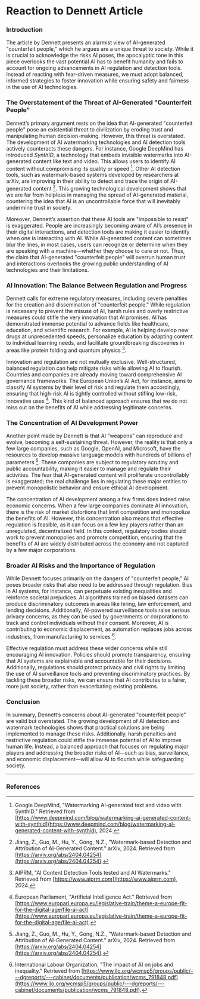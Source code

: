 # Reaction to Dennett Article

### Introduction
The article by Dennett presents an alarmist view of AI-generated "counterfeit people," which he argues are a unique threat to society. While it is crucial to acknowledge the risks AI poses, the apocalyptic tone in this piece overlooks the vast potential AI has to benefit humanity and fails to account for ongoing advancements in AI regulation and detection tools. Instead of reacting with fear-driven measures, we must adopt balanced, informed strategies to foster innovation while ensuring safety and fairness in the use of AI technologies.

### The Overstatement of the Threat of AI-Generated "Counterfeit People"
Dennett’s primary argument rests on the idea that AI-generated "counterfeit people" pose an existential threat to civilization by eroding trust and manipulating human decision-making. However, this threat is overstated. The development of AI watermarking technologies and AI detection tools actively counteracts these dangers. For instance, Google DeepMind has introduced *SynthID*, a technology that embeds invisible watermarks into AI-generated content like text and video. This allows users to identify AI content without compromising its quality or speed [^1]. Other AI detection tools, such as watermark-based systems developed by researchers at arXiv, are improving in their ability to detect and trace the origin of AI-generated content [^2]. This growing technological development shows that we are far from helpless in managing the spread of AI-generated material, countering the idea that AI is an uncontrollable force that will inevitably undermine trust in society.

Moreover, Dennett’s assertion that these AI tools are "impossible to resist" is exaggerated. People are increasingly becoming aware of AI’s presence in their digital interactions, and detection tools are making it easier to identify when one is interacting with AI. While AI-generated content can sometimes blur the lines, in most cases, users can recognize or determine when they are speaking with a machine—whether they choose to care or not. Thus, the claim that AI-generated "counterfeit people" will overrun human trust and interactions overlooks the growing public understanding of AI technologies and their limitations.

### AI Innovation: The Balance Between Regulation and Progress
Dennett calls for extreme regulatory measures, including severe penalties for the creation and dissemination of "counterfeit people." While regulation is necessary to prevent the misuse of AI, harsh rules and overly restrictive measures could stifle the very innovation that AI promises. AI has demonstrated immense potential to advance fields like healthcare, education, and scientific research. For example, AI is helping develop new drugs at unprecedented speeds, personalize education by adapting content to individual learning needs, and facilitate groundbreaking discoveries in areas like protein folding and quantum physics [^3].

Innovation and regulation are not mutually exclusive. Well-structured, balanced regulation can help mitigate risks while allowing AI to flourish. Countries and companies are already moving toward comprehensive AI governance frameworks. The European Union’s AI Act, for instance, aims to classify AI systems by their level of risk and regulate them accordingly, ensuring that high-risk AI is tightly controlled without stifling low-risk, innovative uses [^4]. This kind of balanced approach ensures that we do not miss out on the benefits of AI while addressing legitimate concerns.

### The Concentration of AI Development Power
Another point made by Dennett is that AI "weapons" can reproduce and evolve, becoming a self-sustaining threat. However, the reality is that only a few large companies, such as Google, OpenAI, and Microsoft, have the resources to develop massive language models with hundreds of billions of parameters [^2]. These companies are subject to regulatory scrutiny and public accountability, making it easier to manage and regulate their activities. The fear that AI-generated content will proliferate uncontrollably is exaggerated; the real challenge lies in regulating these major entities to prevent monopolistic behavior and ensure ethical AI development.

The concentration of AI development among a few firms does indeed raise economic concerns. When a few large companies dominate AI innovation, there is the risk of market distortions that limit competition and monopolize the benefits of AI. However, this concentration also means that effective regulation is feasible, as it can focus on a few key players rather than an unregulated, decentralized field. In this context, regulatory bodies should work to prevent monopolies and promote competition, ensuring that the benefits of AI are widely distributed across the economy and not captured by a few major corporations.

### Broader AI Risks and the Importance of Regulation
While Dennett focuses primarily on the dangers of "counterfeit people," AI poses broader risks that also need to be addressed through regulation. Bias in AI systems, for instance, can perpetuate existing inequalities and reinforce societal prejudices. AI algorithms trained on biased datasets can produce discriminatory outcomes in areas like hiring, law enforcement, and lending decisions. Additionally, AI-powered surveillance tools raise serious privacy concerns, as they can be used by governments or corporations to track and control individuals without their consent. Moreover, AI is contributing to economic displacement, as automation replaces jobs across industries, from manufacturing to services [^5].

Effective regulation must address these wider concerns while still encouraging AI innovation. Policies should promote transparency, ensuring that AI systems are explainable and accountable for their decisions. Additionally, regulations should protect privacy and civil rights by limiting the use of AI surveillance tools and preventing discriminatory practices. By tackling these broader risks, we can ensure that AI contributes to a fairer, more just society, rather than exacerbating existing problems.

### Conclusion
In summary, Dennett’s concerns about AI-generated "counterfeit people" are valid but overstated. The growing development of AI detection and watermark technologies shows that practical solutions are being implemented to manage these risks. Additionally, harsh penalties and restrictive regulation could stifle the immense potential of AI to improve human life. Instead, a balanced approach that focuses on regulating major players and addressing the broader risks of AI—such as bias, surveillance, and economic displacement—will allow AI to flourish while safeguarding society.

---

### References

[^1]: Google DeepMind, "Watermarking AI-generated text and video with SynthID." Retrieved from [https://www.deepmind.com/blog/watermarking-ai-generated-content-with-synthid](https://www.deepmind.com/blog/watermarking-ai-generated-content-with-synthid), 2024.

[^2]: Jiang, Z., Guo, M., Hu, Y., Gong, N.Z., "Watermark-based Detection and Attribution of AI-Generated Content." arXiv, 2024. Retrieved from [https://arxiv.org/abs/2404.04254](https://arxiv.org/abs/2404.04254).

[^3]: AIPRM, "AI Content Detection Tools tested and AI Watermarks." Retrieved from [https://www.aiprm.com](https://www.aiprm.com), 2024.

[^4]: European Parliament, "Artificial Intelligence Act." Retrieved from [https://www.europarl.europa.eu/legislative-train/theme-a-europe-fit-for-the-digital-age/file-ai-act](https://www.europarl.europa.eu/legislative-train/theme-a-europe-fit-for-the-digital-age/file-ai-act).

[^5]: International Labour Organization, "The impact of AI on jobs and inequality." Retrieved from [https://www.ilo.org/wcmsp5/groups/public/---dgreports/---cabinet/documents/publication/wcms_791848.pdf](https://www.ilo.org/wcmsp5/groups/public/---dgreports/---cabinet/documents/publication/wcms_791848.pdf).
